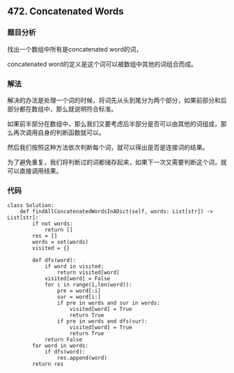 ## 472. Concatenated Words

### 题目分析
找出一个数组中所有是concatenated word的词，

concatenated word的定义是这个词可以被数组中其他的词组合而成。


### 解法

解决的办法是处理一个词的时候，将词先从头到尾分为两个部分，如果前部分和后部分都在数组中，那么就说明符合标准。

如果前半部分在数组中，那么我们又要考虑后半部分是否可以由其他的词组成，那么再次调用自身的判断函数就可以。

然后我们按照这种方法依次判断每个词，就可以得出是否是连接词的结果。

为了避免重复，我们将判断过的词都储存起来，如果下一次又需要判断这个词，就可以直接调用结果。


### 代码

```
class Solution:
    def findAllConcatenatedWordsInADict(self, words: List[str]) -> List[str]:
        if not words:
            return []
        res = []
        words = set(words)
        visited = {}
        
        def dfs(word):
            if word in visited:
                return visited[word]
            visited[word] = False
            for i in range(1,len(word)):
                pre = word[:i]
                sur = word[i:]
                if pre in words and sur in words:
                    visited[word] = True
                    return True
                if pre in words and dfs(sur):
                    visited[word] = True
                    return True
            return False
        for word in words:
            if dfs(word):
                res.append(word)
        return res
        
```
